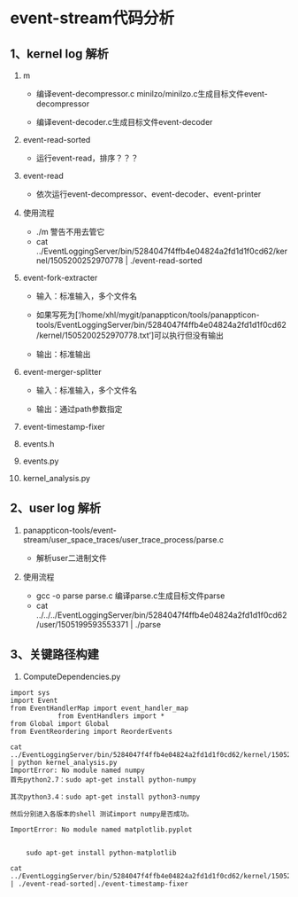# event-stream代码分析
## 1、kernel log 解析
1. m

    * 编译event-decompressor.c minilzo/minilzo.c生成目标文件event-decompressor

    * 编译event-decoder.c生成目标文件event-decoder

1. event-read-sorted

    * 运行event-read，排序？？？

1. event-read

    * 依次运行event-decompressor、event-decoder、event-printer

1. 使用流程
    * ./m  警告不用去管它
    * cat ../EventLoggingServer/bin/5284047f4ffb4e04824a2fd1d1f0cd62/kernel/1505200252970778 | ./event-read-sorted

1. event-fork-extracter

    * 输入：标准输入，多个文件名
    * 如果写死为[‘/home/xhl/mygit/panappticon/tools/panappticon-tools/EventLoggingServer/bin/5284047f4ffb4e04824a2fd1d1f0cd62/kernel/1505200252970778.txt’]可以执行但没有输出
    
    * 输出：标准输出
    
1. event-merger-splitter

    * 输入：标准输入，多个文件名
    
    * 输出：通过path参数指定
    
1. event-timestamp-fixer
1. events.h
1. events.py
1. kernel_analysis.py
## 2、user log 解析
1. panappticon-tools/event-stream/user_space_traces/user_trace_process/parse.c

    * 解析user二进制文件

1. 使用流程
    * gcc -o parse parse.c    编译parse.c生成目标文件parse
    * cat ../../../EventLoggingServer/bin/5284047f4ffb4e04824a2fd1d1f0cd62/user/1505199593553371 | ./parse

## 3、关键路径构建
1. ComputeDependencies.py
```
import sys
import Event
from EventHandlerMap import event_handler_map
            from EventHandlers import *
from Global import Global
from EventReordering import ReorderEvents

cat ../EventLoggingServer/bin/5284047f4ffb4e04824a2fd1d1f0cd62/kernel/1505200252970778 | python kernel_analysis.py
ImportError: No module named numpy
首先python2.7：sudo apt-get install python-numpy

其次python3.4：sudo apt-get install python3-numpy

然后分别进入各版本的shell 测试import numpy是否成功。

ImportError: No module named matplotlib.pyplot


    sudo apt-get install python-matplotlib  

cat ../EventLoggingServer/bin/5284047f4ffb4e04824a2fd1d1f0cd62/kernel/1505200252970778 | ./event-read-sorted|./event-timestamp-fixer

```
